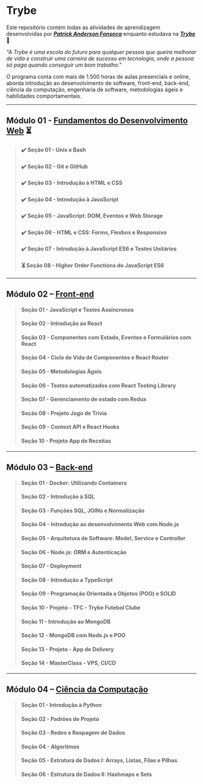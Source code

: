 # Trybe

Este repositório contém todas as atividades de aprendizagem desenvolvidas por _[**Patrick Anderson Fonseca**](https://www.linkedin.com/in/PatrickFonseca/)_ enquanto estudava na [***Trybe***](https://www.betrybe.com/) :rocket:

_"A Trybe é uma escola do futuro para qualquer pessoa que queira melhorar de vida e construir uma carreira de sucesso em tecnologia, onde a pessoa só paga quando conseguir um bom trabalho."_

O programa conta com mais de 1.500 horas de aulas presenciais e online, aborda introdução ao desenvolvimento de software, front-end, back-end, ciência da computação, engenharia de software, metodologias ágeis e habilidades comportamentais.

----

## Módulo 01 - [Fundamentos do Desenvolvimento Web](https://github.com/PFonsecaFV/trybe-exercicios/tree/main/m1-fundamentos) :hourglass_flowing_sand:

> #### :heavy_check_mark: Seção 01 - Unix e Bash
> #### :heavy_check_mark: Seção 02 - Git e GitHub 
> #### :heavy_check_mark: Seção 03 - Introdução à HTML e CSS
> #### :heavy_check_mark: Seção 04 - Introdução à JavaScript
> #### :heavy_check_mark: Seção 05 - JavaScript: DOM, Eventos e Web Storage
> #### :heavy_check_mark: Seção 06 - HTML e CSS: Forms, Flexbox e Responsivo
> #### :heavy_check_mark: Seção 07 - Introdução à JavaScript ES6 e Testes Unitários
> #### :hourglass_flowing_sand: Seção 08 - Higher Order Functions do JavaScript ES6

----

## Módulo 02 – [Front-end](https://github.com/PFonsecaFV/trybe-exercicios/tree/main/m2-front-end)

> #### Seção 01 - JavaScript e Testes Assíncronos
> #### Seção 02 - Introdução ao React
> #### Seção 03 - Componentes com Estado, Eventos e Formulários com React
> #### Seção 04 - Ciclo de Vida de Componentes e React Router
> #### Seção 05 - Metodologias Ágeis
> #### Seção 06 - Testes automatizados com React Testing Library
> #### Seção 07 - Gerenciamento de estado com Redux
> #### Seção 08 - Projeto Jogo de Trivia
> #### Seção 09 - Context API e React Hooks
> #### Seção 10 - Projeto App de Receitas

----

## Módulo 03 – [Back-end](https://github.com/PFonsecaFV/trybe-exercicios/tree/main/m3-back-end)

> #### Seção 01 - Docker: Utilizando Containers
> #### Seção 02 - Introdução à SQL
> #### Seção 03 - Funções SQL, JOINs e Normalização
> #### Seção 04 - Introdução ao desenvolvimento Web com Node.js
> #### Seção 05 - Arquitetura de Software: Model, Service e Controller
> #### Seção 06 - Node.js: ORM e Autenticação
> #### Seção 07 - Deployment
> #### Seção 08 - Introdução a TypeScript
> #### Seção 09 - Programação Orientada a Objetos (POO) e SOLID
> #### Seção 10 - Projeto - TFC - Trybe Futebol Clube
> #### Seção 11 - Introdução ao MongoDB
> #### Seção 12 - MongoDB com Node.js e POO
> #### Seção 13 - Projeto - App de Delivery
> #### Seção 14 - MasterClass - VPS, CI/CD

----

## Módulo 04 – [Ciência da Computação](https://github.com/PFonsecaFV/trybe-exercicios/tree/main/m4-ciencia-da-computacao)

> #### Seção 01 - Introdução à Python
> #### Seção 02 - Padrões de Projeto
> #### Seção 03 - Redes e Raspagem de Dados
> #### Seção 04 - Algoritmos
> #### Seção 05 - Estrutura de Dados I: Arrays, Listas, Filas e Pilhas
> #### Seção 06 - Estrutura de Dados II: Hashmaps e Sets
